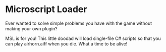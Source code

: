 # Microscript Loader

Ever wanted to solve simple problems you have with the game without making your own plugin?

MSL is for you! This little doodad will load single-file C# scripts so that you can play
airhorn.aiff when you die. What a time to be alive!